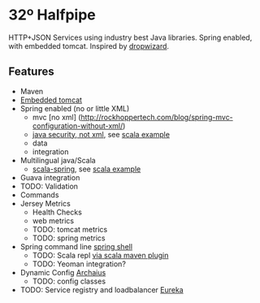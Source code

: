32º Halfpipe
====================

HTTP+JSON Services using industry best Java libraries.
Spring enabled, with embedded tomcat.  Inspired by [dropwizard](http://dropwizard.codahale.com/).

Features
-----
- Maven
- [Embedded tomcat](http://tomcat.apache.org/maven-plugin-2/executable-war-jar.html)
- Spring enabled (no or little XML)
    - mvc [no xml] (http://rockhoppertech.com/blog/spring-mvc-configuration-without-xml/)
    - [java security, not xml](http://blog.springsource.org/2011/08/01/spring-security-configuration-with-scala/), see [scala example](https://github.com/32degrees/halfpipe/tree/master/scala-example)
    - data
    - integration
- Multilingual java/Scala
    - [scala-spring](https://github.com/ewolff/scala-spring), see [scala example](https://github.com/32degrees/halfpipe/tree/master/scala-example)
- Guava integration
- TODO: Validation
- Commands
- Jersey Metrics
    - Health Checks
    - web metrics
    - TODO: tomcat metrics
    - TODO: spring metrics
- Spring command line [spring shell](http://www.springsource.org/spring-shell/)
    - TODO: Scala repl [via scala maven plugin](http://davidb.github.com/scala-maven-plugin/example_console.html)
    - TODO: Yeoman integration?
- Dynamic Config [Archaius](https://github.com/Netflix/archaius)
    - TODO: config classes
- TODO: Service registry and loadbalancer [Eureka](https://github.com/Netflix/eureka)